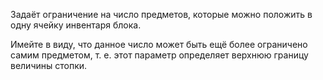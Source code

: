 Задаёт ограничение на число предметов, которые можно положить в одну ячейку инвентаря блока.

Имейте в виду, что данное число может быть ещё более ограничено самим предметом, т. е. этот параметр определяет верхнюю границу величины стопки.